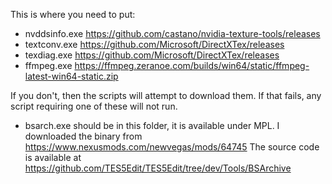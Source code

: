 This is where you need to put:
- nvddsinfo.exe <https://github.com/castano/nvidia-texture-tools/releases>
- textconv.exe <https://github.com/Microsoft/DirectXTex/releases>
- texdiag.exe <https://github.com/Microsoft/DirectXTex/releases>
- ffmpeg.exe <https://ffmpeg.zeranoe.com/builds/win64/static/ffmpeg-latest-win64-static.zip>

If you don't, then the scripts will attempt to download them.  If that fails, any script requiring one of these will not run.

- bsarch.exe should be in this folder, it is available under MPL.
I downloaded the binary from <https://www.nexusmods.com/newvegas/mods/64745>
The source code is available at <https://github.com/TES5Edit/TES5Edit/tree/dev/Tools/BSArchive>

